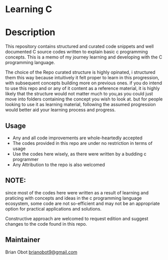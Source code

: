 # Learning C

# Description
This repository contains structured and curated code snippets and well documented C source codes written to explain basic c programming concepts. This is a memo of my journey learning and developing with the C programming language.

The choice of the Repo curated structure is highly opinated, i structured them this way because intuitively it felt proper to learn in this progression, with subsequent concepts building more on previous ones. if you do intend to use this repo and or any of it content as a reference material, it is highly likely that the structure would not matter much to you,as you could just move into folders containing the concept you wish to look at. but for people looking to use it as learning material, following the assumed progression would better aid your learning process and progress. 

## Usage
- Any and all code improvements are whole-heartedly accepted
- The codes provided in this repo are under no restriction in terms of usage
- Use the codes here wisely, as there were written by a budding c programmer
- Any Attribution to the repo is also welcomed

## NOTE:
since most of the codes here were written as a result of learning and praticing with concepts and ideas in the c programming language ecosystem, some code are not so-efficient and may not be an appropriate option for practical applications and solutions.

Constructive approach are welcomed to request edition and suggest changes to the code found in this repo. 

## Maintainer
Brian Obot <brianobot9@gmail.com>

